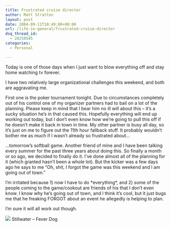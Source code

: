 ```yaml
---
title: Frustrated cruise director
author: Matt Stratton
layout: post
date: 2004-09-11T10:49:00+00:00
url: /life-in-general/frustrated-cruise-director
dsq_thread_id:
  - 28250545
categories:
  - Personal

---
```

Today is one of those days when I just want to blow everything off and stay home watching tv forever.

I have two relatively large organizational challenges this weekend, and both are aggravating me.

First one is the poker tournament tonight. Due to circumstances completely out of his control one of my organizer partners had to bail on a lot of the planning. Please keep in mind that I bear him no ill will about this &#8211; it&#8217;s a sucky situation he&#8217;s in that caused this. Hopefully everything will end up working out today, but I don&#8217;t even know how we&#8217;re going to pull this off if he doesn&#8217;t make it back in town in time. My other partner is busy all day, so it&#8217;s just on me to figure out the 11th hour fallback stuff. It probably wouldn&#8217;t bother me as much if I wasn&#8217;t already so frustrated about&#8230;

&#8230;tomorrow&#8217;s softball game. Another friend of mine and I have been talking every summer for the past three years about doing this. So finally a month or so ago, we decided to finally do it. I&#8217;ve done almost all of the planning for it (which granted hasn&#8217;t been a whole lot). But the kicker was a few days ago he says to me &#8220;Oh, shit, I forgot the game was this weekend and I am going out of town.&#8221;

I&#8217;m irritated because 1) now I have to do \*everything\*, and 2) some of the people coming to the game/cookout are friends of his that I don&#8217;t even know. I know why he&#8217;s going out of town, and I think it&#8217;s cool, but it just bugs me that he freaking FORGOT about an event he allegedly is helping to plan.

I&#8217;m sure it will all work out though.

[![][1]][2] Stillwater &#8211; Fever Dog</span>

 [1]: http://ax.phobos.apple.com.edgesuite.net/images/iTunes.gif
 [2]: http://www.itunes.com